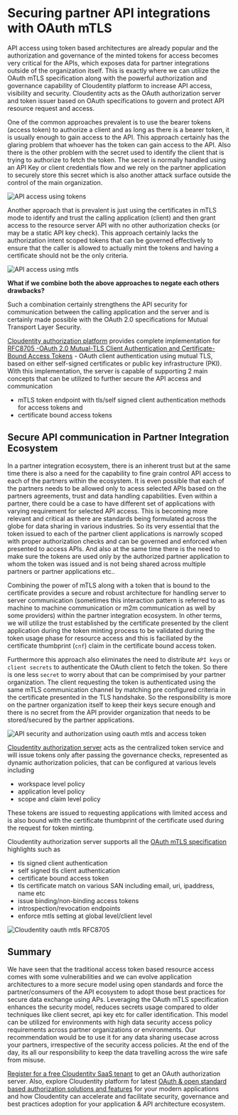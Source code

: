 # Securing partner API integrations with OAuth mTLS

API access using token based architectures are already popular and the authorization and governance of the minted tokens for access becomes very critical
for the APIs, which exposes data for partner integrations outside of the organization itself. This is exactly where we can utilize the OAuth mTLS specification along with the powerful authorization and governance
capability of Cloudentity platform to increase API access, visibility and security. Cloudentity acts as the OAuth authorization server and token issuer based on OAuth specifications to govern and protect API resource
request and access.

One of the common approaches prevalent is to use the bearer tokens (access token) to authorize a client and as long as there is a bearer token, it is usually enough to gain access to the API. This approach certainly has the glaring problem that whoever has the token can gain access to the API. Also there is the other problem with the secret used to identify the client that is trying to authorize to fetch the token. The secret is normally handled using an API Key or client credentials flow and we rely on the partner application to securely store this secret which is also another attack surface outside the control of the main organization.

![API access using tokens](mtls-partner-api-token-trust.jpeg)

Another approach that is prevalent is just using the certificates in mTLS mode 
to identify and trust the calling application (client) and then grant access to the resource server API with no other authorization checks (or may be a static API key check). This approach certainly lacks the authorization intent scoped tokens that can be
governed effectively to ensure that the caller is allowed to actually mint the tokens and having a certificate should not be the only criteria. 

![API access using mtls](mtls-partner-api-mtls-trust.jpeg)

**What if we combine both the above approaches to negate each others drawbacks?**

Such a combination certainly strengthens the API security for communication between the calling application and the server and is certainly made possible with the OAuth 2.0 specifications for Mutual Transport Layer Security.

[Cloudentity authorization platform](https://cloudentity.com/) provides complete implementation for [RFC8705 -OAuth 2.0 Mutual-TLS Client Authentication and Certificate-Bound Access Tokens](https://datatracker.ietf.org/doc/html/rfc8705) - OAuth client authentication using mutual TLS, based on either self-signed certificates or public key infrastructure (PKI). With
this implementation, the server is capable of supporting 2 main concepts that can be
utilized to further secure the API access and communication
* mTLS token endpoint with tls/self signed client authentication methods for access tokens and
* certificate bound access tokens


## Secure API communication in Partner Integration Ecosystem 

In a partner integration ecosystem, there is an inherent trust but at the same time there is also a need for the capability to fine grain control API access to each of the partners within the ecosystem. It is even possible that each of the partners needs to be allowed only to acess selected APIs based on the partners agreements, trust and data handling capabilities. Even within a partner, there could be a case to have different set of applications with varying requirement for selected API access. This is becoming
more relevant and critical as there are standards being formulated across the globe
for data sharing in various industries. So its very essential that the token
issued to each of the partner client applications is narrowly scoped with proper authorization checks and can be governed and enforced when presented to access APIs. And also at the same time there is the need to make sure the tokens are used only by the 
authorized partner application to whom the token was issued and is not being shared across multiple partners or partner applications etc..

Combining the power of mTLS along with a token that is bound to the certificate provides a secure and robust architecture for handling server to server communication (sometimes this interaction pattern is referred to as machine to machine communication or m2m communication as well by some providers) within the
partner integration ecosystem. In other terms, we will utilize the trust established by the certificate presented by the client application during the token minting process to
be validated during the token usage phase for resource access and this is faciliated by the certificate thumbprint (`cnf`) claim in the certificate bound access token.

Furthermore this approach also eliminates the need to distribute `API keys` or `client secrets` to authenticate the OAuth client to fetch the token. So there is one less `secret` to worry about that can be comprimised by your partner organization. The client requesting the token is authenticated using the same mTLS communication channel by matching pre configured criteria in the certificate presented in the TLS handshake. So the responsibility is more on the partner organization itself to keep their keys secure enough and there is no secret from the API provider organization that needs to be stored/secured by the partner applications.

![API security and authorization using oauth mtls and access token](mtls-partner-api-mtls-token-trust.jpeg)

[Cloudentity authorization server](https://docs.authorization.cloudentity.com/acp_overview/acp_overview/) acts as the centralized token service and will issue tokens only after passing the governance checks, represented as dynamic authorization policies, that can be configured at various levels including 
* workspace level policy
* application level policy
* scope and claim level policy

These tokens are issued to requesting applications with limited access and is also
bound with the certificate thumbprint of the certificate used during the request for token minting. 

Cloudentity authorization server supports all the [OAuth mTLS specification](https://datatracker.ietf.org/doc/html/rfc8705) highlights such as
* tls signed client authentication
* self signed tls client authentication
* certificate bound access token
* tls certificate match on various SAN including email, uri, ipaddress, name etc
* issue binding/non-binding access tokens
* introspection/revocation endpoints 
* enforce mtls setting at global level/client level

![Cloudentity oauth mtls RFC8705](mtls-rfc-8705.jpeg)

## Summary

We have seen that the traditional access token based resource access comes with some vulnerabilities and we can evolve application architectures to a more secure model using open standards and force the partner/consumers of the API ecosystem to adopt those best practices for secure data exchange using APs. Leveraging the OAuth mTLS specification enhances the security model, reduces secrets usage compared to older techniques like client secret, api key etc for caller identification. This model can be utilized for environments with high data security access policy requirements across partner organizations or environments. Our recommendation would be to use it for any data sharing usecase across your partners, irrespective of the security access policies. At the end of the day, its all our responsibility to keep the data travelling across the wire safe from misuse.

[Register for a free Cloudentity SaaS tenant](https://authz.cloudentity.io/register) to get an OAuth authorization server. Also, explore Cloudentity platform for latest [OAuth & open standard based authorization solutions and features](https://docs.authorization.cloudentity.com/) for your modern applications and how Cloudentity can accelerate and facilitate security, governance and best practices adoption for your application & API architecture ecosystem.




